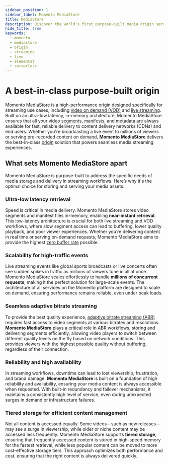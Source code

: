 ```yaml
---
sidebar_position: 1
sidebar_label: Momento MediaStore
title: MediaStore
description: Discover the world's first purpose-built media origin service designed for zero buffer rates
hide_title: true
keywords:
  - momento
  - mediastore
  - origin
  - streaming
  - live
  - elemental
  - serverless
---
```


# A best-in-class purpose-built origin

Momento MediaStore is a high-performance origin designed specifically for streaming use cases, including [video on demand (VOD)](/mediastore/streaming/video-on-demand/media-storage) and [live streaming](/mediastore/streaming/live-streaming/how-it-works). Built on an ultra-low latency, in-memory architecture, Momento MediaStore ensures that all your [video segments](/mediastore/core-concepts/segments), [manifests](/mediastore/performance/adaptive-bitrates/hls), and metadata are always available for fast, reliable delivery to content delivery networks (CDNs) and end users. Whether you're broadcasting a live event to millions of viewers or serving pre-recorded content on demand, **Momento MediaStore** delivers the best-in-class [origin](/mediastore/core-concepts/origin) solution that powers seamless media streaming experiences.

## What sets Momento MediaStore apart

Momento MediaStore is purpose-built to address the specific needs of media storage and delivery in streaming workflows. Here’s why it's the optimal choice for storing and serving your media assets:

### Ultra-low latency retrieval

Speed is critical in media delivery. Momento MediaStore stores video segments and manifest files in-memory, enabling **near-instant retrieval**. This low-latency architecture is crucial for both live streaming and VOD workflows, where slow segment access can lead to buffering, lower quality playback, and poor viewer experiences. Whether you’re delivering content in real time or serving on-demand requests, Momento MediaStore aims to provide the highest [zero buffer rate](/mediastore/core-concepts/zero-buffer-rate) possible.

### Scalability for high-traffic events

Live streaming events like global sports broadcasts or live concerts often see sudden spikes in traffic as millions of viewers tune in all at once. Momento MediaStore scales effortlessly to handle **millions of concurrent requests**, making it the perfect solution for large-scale events. The architecture of all services on the Momento platform are designed to scale on demand, ensuring performance remains reliable, even under peak loads.

### Seamless adaptive bitrate streaming

To provide the best quality experience, [adaptive bitrate streaming (ABR)](/mediastore/performance/adaptive-bitrates/how-it-works) requires fast access to video segments at various bitrates and resolutions. **Momento MediaStore** plays a critical role in ABR workflows, storing and delivering segments efficiently, allowing video players to switch between different quality levels on the fly based on network conditions. This provides viewers with the highest possible quality without buffering, regardless of their connection.

### Reliability and high availability

In streaming workflows, downtime can lead to lost viewership, frustration, and brand damage. **Momento MediaStore** is built on a foundation of high reliability and availability, ensuring your media content is always accessible when requested. With built-in redundancy and failover mechanisms, it maintains a consistently high level of service, even during unexpected surges in demand or infrastructure failures.

### Tiered storage for efficient content management

Not all content is accessed equally. Some videos—such as new releases—may see a surge in viewership, while older or niche content may be accessed less frequently. Momento MediaStore supports **tiered storage**, ensuring that frequently accessed content is stored in high-speed memory for the fastest retrieval, while less popular content can be moved to more cost-effective storage tiers. This approach optimizes both performance and cost, ensuring that the right content is always delivered quickly.
